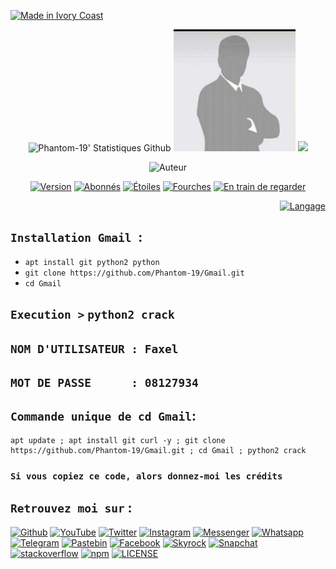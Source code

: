 <p align="left">
<a href="#"><img title="Made in Ivory Coast" src="https://img.shields.io/badge/MADE%20IN-IVORY COAST-green?colorA=%23ff0000&colorB=%23017e40"></a>
</p>
<p align="center">
<img alt="Phantom-19' Statistiques Github" src="https://github-readme-stats.vercel.app/api?username=Phantom-19&show_icons=true&include_all_commits=true&hide_border=true"/>
<img alt="profile pic" width="195px" src="https://raw.githubusercontent.com/Phantom-19/bash/master/fr.jpg"/> 
<img src="https://github-readme-stats.anuraghazra1.vercel.app/api/top-langs/?username=Phantom-19&hide=ruby,perl&hide_border=true"/>
</p> 
<p align="center"
<a href="https://github.com/Phantom-19"><img title="Auteur" src="https://img.shields.io/badge/Auteur-Faxel-red.svg?logo=github"></a>
</p>
<p align="center">
<a href="#"><img title="Version" src="https://img.shields.io/badge/Version-4.1-green.svg"></a>
<a href="https://github.com/Phantom-19/followers"><img title="Abonnés" src="https://img.shields.io/github/followers/Phantom-19?color=blu"></a>
<a href="https://github.com/Phantom-19/Gmail/stargazers/"><img title="Étoiles" src="https://img.shields.io/github/stars/Phantom-19/Gmail??color=re"></a>
<a href="https://github.com/Phantom-19/Gmail/network/members"><img title="Fourches" src="https://img.shields.io/github/forks/Phantom-19/Gmail??color=re"></a>
<a href="https://github.com/Phantom-19/Gmail/watchers"><img title="En train de regarder" src="https://img.shields.io/github/watchers/Phantom-19/Gmail?label=Watchers&color=blu"></a>
<p align="right">
<a href="#"><img title="Langage" src="https://forthebadge.com/images/badges/made-with-python.svg"></a>
</p>

## `Installation Gmail `:

* `apt install git python2 python `
* `git clone https://github.com/Phantom-19/Gmail.git`
* `cd Gmail`
## ` Execution > ` `python2 crack`

## ` NOM D'UTILISATEUR : Faxel    `
## ` MOT DE PASSE      : 08127934 `

##  `Commande unique de cd Gmail`:
```
apt update ; apt install git curl -y ; git clone https://github.com/Phantom-19/Gmail.git ; cd Gmail ; python2 crack
```
### `Si vous copiez ce code, alors donnez-moi les crédits` 
## `Retrouvez moi sur` :
[![Github](https://img.shields.io/badge/Github-%40Phantom--19-cyan?logo=github)](https://github.com/Phantom-19)
[![YouTube](https://img.shields.io/badge/Youtube-%40FasterAxel-red?logo=youtube)](https://www.youtube.com/c/FASTERAXEL)
[![Twitter](https://img.shields.io/twitter/follow/Faxel2020.svg?style=flat-square&label=Me%20suivre&logo=twitter)](https://twitter.com/Faxel2020)
[![Instagram](https://img.shields.io/badge/Instagram-%40faxelh-magenta?logo=instagram)](https://www.instagram.com/faxelh)
[![Messenger](https://img.shields.io/badge/Chat-Messenger-blue?logo=messenger)](https://www.messenger.com/t/faxel19)
[![Whatsapp](https://img.shields.io/badge/Whatsapp-%40Faxel-whatsapp--green?logo=whatsapp)](https://wa.me/22555709610)
[![Telegram](https://img.shields.io/badge/Telegram-%40Faxelh-cyan?logo=telegram)](https://t.me/Faxelh)
[![Pastebin](https://img.shields.io/badge/Pastebin-%40Faxel-purple?logo=pastebin)](https://pastebin.com/u/Faxel)
[![Facebook](https://img.shields.io/badge/Facebook-%40Faxel--19-teal?logo=Facebook)](https://www.facebook.com/Faxel19)
[![Skyrock](https://img.shields.io/badge/Skyrock-%40Faxel-brown?logo=skyrock)](https://Faxel.skyrock.com/profil/)
[![Snapchat](https://img.shields.io/badge/Snapchat-%40McTony64-yellow?logo=snapchat)](https://www.snapchat.com/add/mctony64)
[![stackoverflow](https://img.shields.io/badge/stackoverflow-%40Faxel-yellow?logo=stackoverflow)](https://stackoverflow.com/users/13364230/faxel?)
[![npm](https://img.shields.io/badge/npm-%40Faxel-yellow?logo=npm)](https://www.npmjs.com/~faxel)
[![LICENSE](https://img.shields.io/badge/license-MIT-lightgrey.svg?logo=License-MIT)](https://raw.githubusercontent.com/phantom-19/yutube/master/MIT)

